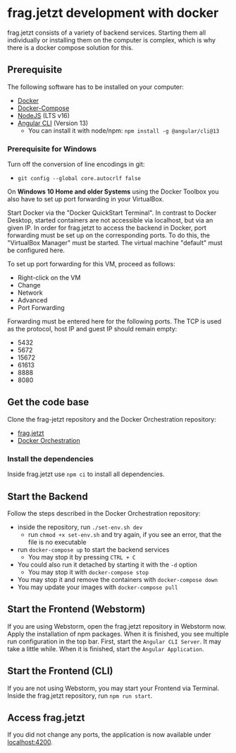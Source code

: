 # frag.jetzt development with docker

frag.jetzt consists of a variety of backend services. Starting them all individually or installing them on the computer is complex, which is why there is a docker compose solution for this.

## Prerequisite

The following software has to be installed on your computer:
* [Docker](https://docs.docker.com/engine/install/)
* [Docker-Compose](https://docs.docker.com/compose/install/)
* [NodeJS](https://nodejs.org/) (LTS v16)
* [Angular CLI](https://cli.angular.io/) (Version 13)
  * You can install it with node/npm: `npm install -g @angular/cli@13` 

### Prerequisite for Windows

Turn off the conversion of line encodings in git:
* `git config --global core.autocrlf false`

On **Windows 10 Home and older Systems** using the Docker Toolbox you also have to set up port forwarding in your VirtualBox.

Start Docker via the "Docker QuickStart Terminal". In contrast to Docker Desktop, started containers are not accessible via localhost, but via an given IP. In order for frag.jetzt to access the backend in Docker, port forwarding must be set up on the corresponding ports. To do this, the "VirtualBox Manager" must be started. The virtual machine "default" must be configured here.

To set up port forwarding for this VM, proceed as follows:
* Right-click on the VM
* Change
* Network
* Advanced
* Port Forwarding

Forwarding must be entered here for the following ports. The TCP is used as the protocol, host IP and guest IP should remain empty:
* 5432
* 5672
* 15672
* 61613
* 8888
* 8080


## Get the code base

Clone the frag-jetzt repository and the Docker Orchestration repository:
* [frag.jetzt](https://git.thm.de/arsnova/frag.jetzt)
* [Docker Orchestration](https://git.thm.de/arsnova/frag.jetzt-docker-orchestration)

### Install the dependencies
Inside frag.jetzt use `npm ci` to install all dependencies.

## Start the Backend

Follow the steps described in the Docker Orchestration repository:
* inside the repository, run `./set-env.sh dev`
  * run `chmod +x set-env.sh` and try again, if you see an error, that the file is no executable
* run `docker-compose up` to start the backend services
  * You may stop it by pressing `CTRL + C`
* You could also run it detached by starting it with the `-d` option
  * You may stop it with `docker-compose stop`
* You may stop it and remove the containers with `docker-compose down`
* You may update your images with `docker-compose pull`


## Start the Frontend (Webstorm)

If you are using Webstorm, open the frag.jetzt repository in Webstorm now. Apply the installation of npm packages. When it is finished, you see multiple run configuration in the top bar. First, start the `Angular CLI Server`. It may take a little while. When it is finished, start the `Angular Application`.

## Start the Frontend (CLI)

If you are not using Webstorm, you may start your Frontend via Terminal. Inside the frag.jetzt repository, run `npm run start`.

## Access frag.jetzt

If you did not change any ports, the application is now available under [localhost:4200](http://localhost:4200).
